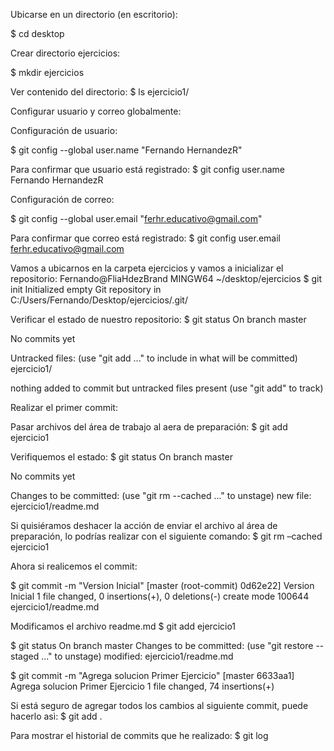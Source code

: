 Ubicarse en un directorio (en escritorio):

$ cd desktop

Crear directorio ejercicios:

$ mkdir ejercicios

Ver contenido del directorio:
$ ls
ejercicio1/

Configurar usuario y correo globalmente:

Configuración de usuario:

$ git config --global user.name "Fernando HernandezR"

Para confirmar que usuario está registrado:
$ git config user.name
Fernando HernandezR


Configuración de correo:

$ git config --global user.email "ferhr.educativo@gmail.com"

Para confirmar que correo está registrado:
$ git config user.email
ferhr.educativo@gmail.com

Vamos a ubicarnos en la carpeta ejercicios y vamos a inicializar el repositorio:
Fernando@FliaHdezBrand MINGW64 ~/desktop/ejercicios
$ git init
Initialized empty Git repository in C:/Users/Fernando/Desktop/ejercicios/.git/

Verificar el estado de nuestro repositorio:
$ git status
On branch master

No commits yet

Untracked files:
  (use "git add <file>..." to include in what will be committed)
        ejercicio1/

nothing added to commit but untracked files present (use "git add" to track)

Realizar el primer commit:

Pasar archivos del área de trabajo al aera de preparación:
$ git add ejercicio1

Verifiquemos el estado:
$ git status
On branch master

No commits yet

Changes to be committed:
  (use "git rm --cached <file>..." to unstage)
        new file:   ejercicio1/readme.md


Si quisiéramos deshacer la acción de enviar el archivo al área de preparación, lo podrías realizar con el siguiente comando:
$ git rm –cached ejercicio1

Ahora si realicemos el commit:

$ git commit -m "Version Inicial"
[master (root-commit) 0d62e22] Version Inicial
 1 file changed, 0 insertions(+), 0 deletions(-)
 create mode 100644 ejercicio1/readme.md

Modificamos el archivo readme.md
$ git add ejercicio1

$ git status
On branch master
Changes to be committed:
  (use "git restore --staged <file>..." to unstage)
        modified:   ejercicio1/readme.md

$ git commit -m "Agrega solucion Primer Ejercicio"
[master 6633aa1] Agrega solucion Primer Ejercicio
 1 file changed, 74 insertions(+)

Si está seguro de agregar todos los cambios al siguiente commit, puede hacerlo asì:
$ git add .

Para mostrar el historial de commits que he realizado:
$ git log

